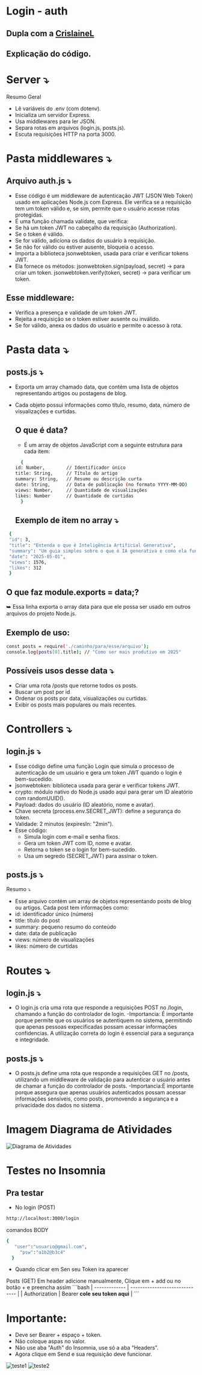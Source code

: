 # Login - auth
## Dupla com a [CrislaineL](https://github.com/CrislaineL)
## Explicação do código.

# Server ⤵
Resumo Geral

- Lê variáveis do .env (com dotenv).
- Inicializa um servidor Express.
- Usa middlewares para ler JSON.
- Separa rotas em arquivos (login.js, posts.js).
- Escuta requisições HTTP na porta 3000.

# Pasta middlewares ⤵
## Arquivo auth.js ⤵
- Esse código é um middleware de autenticação JWT (JSON Web Token) usado em aplicações Node.js com Express. Ele verifica se a requisição tem um token válido e, se sim, permite que o usuário acesse rotas protegidas.
- É uma função chamada validate, que verifica:
- Se há um token JWT no cabeçalho da requisição (Authorization).
- Se o token é válido.
- Se for válido, adiciona os dados do usuário à requisição.
- Se não for válido ou estiver ausente, bloqueia o acesso.
- Importa a biblioteca jsonwebtoken, usada para criar e verificar tokens JWT.
- Ela fornece os métodos:
jsonwebtoken.sign(payload, secret) → para criar um token.
jsonwebtoken.verify(token, secret) → para verificar um token.
## Esse middleware:
  - Verifica a presença e validade de um token JWT.
  - Rejeita a requisição se o token estiver ausente ou inválido.
  - Se for válido, anexa os dados do usuário e permite o acesso à rota.

# Pasta data ⤵
## posts.js ⤵
- Exporta um array chamado data, que contém uma lista de objetos representando artigos ou postagens de blog.
- Cada objeto possui informações como título, resumo, data, número de visualizações e curtidas.
  ## O que é data?
  - É um array de objetos JavaScript com a seguinte estrutura para cada item:
  ```bash
    {
  id: Number,        // Identificador único
  title: String,     // Título do artigo
  summary: String,   // Resumo ou descrição curta
  date: String,      // Data de publicação (no formato YYYY-MM-DD)
  views: Number,     // Quantidade de visualizações
  likes: Number      // Quantidade de curtidas
    }
  ```

  ## Exemplo de item no array ⤵
 ```bash
  {
  "id": 3,
  "title": "Entenda o que é Inteligência Artificial Generativa",
  "summary": "Um guia simples sobre o que é IA generativa e como ela funciona.",
  "date": "2025-05-01",
  "views": 1576,
  "likes": 312
  }
  ```
## O que faz module.exports = data;?
⮩ Essa linha exporta o array data para que ele possa ser usado em outros arquivos do projeto Node.js.
  ## Exemplo de uso:
  ```bash
  const posts = require('./caminho/para/esse/arquivo');
  console.log(posts[0].title); // "Como ser mais produtivo em 2025"
  ```

## Possíveis usos desse data ⤵
- Criar uma rota /posts que retorne todos os posts.
- Buscar um post por id
- Ordenar os posts por data, visualizações ou curtidas.
- Exibir os posts mais populares ou mais recentes.

# Controllers ⤵
## login.js ⤵
 - Esse código define uma função Login que simula o processo de autenticação de um usuário e gera um token JWT quando o login é bem-sucedido.
 - jsonwebtoken: biblioteca usada para gerar e verificar tokens JWT.
 - crypto: módulo nativo do Node.js usado aqui para gerar um ID aleatório com randomUUID().
 - Payload: dados do usuário (ID aleatório, nome e avatar).
 - Chave secreta (process.env.SECRET_JWT): define a segurança do token.
 - Validade: 2 minutos (expiresIn: "2min").
 - Esse código:
   - Simula login com e-mail e senha fixos.
   - Gera um token JWT com ID, nome e avatar.
   - Retorna o token se o login for bem-sucedido.
   - Usa um segredo (SECRET_JWT) para assinar o token.
 
## posts.js ⤵
 Resumo ⤵
 - Esse arquivo contém um array de objetos representando posts de blog ou artigos. Cada post tem informações como:
 - id: identificador único (número)
 - title: título do post
 - summary: pequeno resumo do conteúdo
 - date: data de publicação
 - views: número de visualizações
 - likes: número de curtidas
# Routes ⤵
## login.js ⤵

 - O login.js cria uma rota que responde a requisições POST no /login, chamando a função do controlador de login.
 -Importancia: É importante porque permite que os usuários se autentiquem no sistema, permitindo que apenas pessoas expecificadas possam acessar informações confidencias. A utilização correta do login é essencial para a segurança e integridade.

## posts.js ⤵
 - O posts.js define uma rota que responde a requisições GET no  /posts, utilizando um middleware de validação para autenticar o usuário antes de chamar a função do controlador de posts.
 -Importancia:É importante porque assegura que apenas usuários autenticados possam acessar informações sensíveis, como posts, promovendo a segurança e a privacidade dos dados no sistema .
  
# Imagem Diagrama de Atividades
![Diagrama de Atividades](img1.png)

# Testes no Insomnia
## Pra testar 
- No login (POST)
```bash
http://localhost:3000/login
```
comandos BODY
```bash
{
   "user":"usuario@gmail.com",
	 "psw":"a1b2@b3c4"
  }
```
- Quando clicar em Sen seu Token ira aparecer

Posts (GET)
Em header adicione manualmente, Clique em + add ou no botão + e preencha assim 
´´´bash
| ------------- | ------------------------------ |
| Authorization | Bearer **cole seu token aqui** |
´´´

# Importante:
- Deve ser Bearer + espaço + token.
- Não coloque aspas no valor.
- Não use aba "Auth" do Insomnia, use só a aba “Headers”.
- Agora clique em Send e sua requisição deve funcionar.

![teste1](Captura%20de%20tela%202025-04-29%20161444.png)
![teste2](Captura%20de%20tela%202025-04-29%20161559.png)

